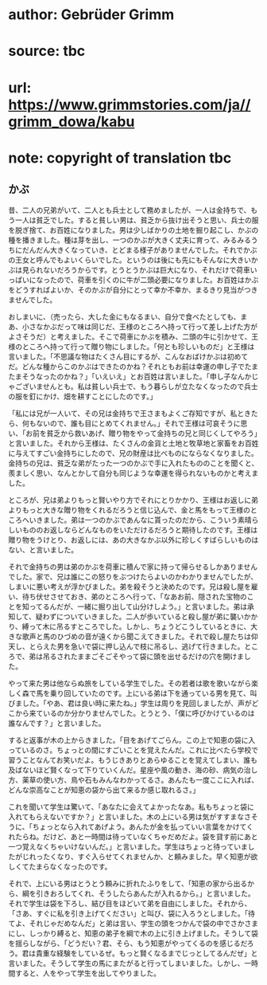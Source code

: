 # author: Gebrüder Grimm
# source: tbc
# url: https://www.grimmstories.com/ja//grimm_dowa/kabu
# note: copyright of translation tbc

## かぶ 

昔、二人の兄弟がいて、二人とも兵士として務めましたが、一人は金持ちで、もう一人は貧乏でした。すると貧しい男は、貧乏から抜け出そうと思い、兵士の服を脱ぎ捨て、お百姓になりました。男は少しばかりの土地を掘り起こし、かぶの種を播きました。種は芽を出し、一つのかぶが大きく丈夫に育って、みるみるうちにだんだん大きくなっていき、とどまる様子がありませんでした。それでかぶの王女と呼んでもよいくらいでした。というのは後にも先にもそんなに大きいかぶは見られないだろうからです。とうとうかぶは巨大になり、それだけで荷車いっぱいになったので、荷車を引くのに牛が二頭必要になりました。お百姓はかぶをどうすればよいか、そのかぶが自分にとって幸か不幸か、まるきり見当がつきませんでした。

おしまいに、（売ったら、大した金にもなるまい、自分で食べたとしても、まあ、小さなかぶだって味は同じだ、王様のところへ持って行って差し上げた方がよさそうだ）と考えました。そこで荷車にかぶを積み、二頭の牛に引かせて、王様のところへ持って行って贈り物にしました。「何とも珍しいものだ」と王様は言いました。「不思議な物はたくさん目にするが、こんなおばけかぶは初めてだ。どんな種からこのかぶはできたのかね？それともお前は幸運の申し子でたまたまそうなったのかね？」「いえいえ」とお百姓は言いました。「申し子なんかじゃございませんとも。私は貧しい兵士で、もう暮らしが立たなくなったので兵士の服を釘にかけ、畑を耕すことにしたのです。」

「私には兄が一人いて、その兄は金持ちで王さまもよくご存知ですが、私ときたら、何もないので、誰も目にとめてくれません。」それで王様は可哀そうに思い、「お前を貧乏から救いあげ、贈り物をやって金持ちの兄と同じくしてやろう」と言いました。それから王様は、たくさんの金貨と土地と牧草地と家畜をお百姓に与えてすごい金持ちにしたので、兄の財産は比べものにならなくなりました。金持ちの兄は、貧乏な弟がたった一つのかぶで手に入れたもののことを聞くと、羨ましく思い、なんとかして自分も同じような幸運を得られないものかと考えました。

ところが、兄は弟よりもっと賢いやり方でそれにとりかかり、王様はお返しに弟よりもっと大きな贈り物をくれるだろうと信じ込んで、金と馬をもって王様のところへいきました。弟は一つのかぶであんなに貰ったのだから、こういう素晴らしいもののお返しならどんなものをいただけるだろうと期待したのです。王様は贈り物をうけとり、お返しには、あの大きなかぶ以外に珍しくすばらしいものはない、と言いました。

それで金持ちの男は弟のかぶを荷車に積んで家に持って帰らせるしかありませんでした。家で、兄は誰にこの怒りをぶつけたらよいのかわかりませんでしたが、しまいに悪い考えが浮かびました。弟を殺そうと決めたのです。兄は殺し屋を雇い、待ち伏せさせておき、弟のところへ行って、「なあお前、隠された宝物のことを知ってるんだが、一緒に掘り出して山分けしよう。」と言いました。弟は承知して、疑わずについていきました。二人が歩いていると殺し屋が弟に襲いかかり、縛って木に吊るすところでした。しかし、ちょうどこうしているときに、大きな歌声と馬のひづめの音が遠くから聞こえてきました。それで殺し屋たちは仰天し、とらえた男を急いで袋に押し込んで枝に吊るし、逃げて行きました。ところで、弟は吊るされたままごそごそやって袋に頭を出せるだけの穴を開けました。

やって来た男は他ならぬ旅をしている学生でした。その若者は歌を歌いながら楽しく森で馬を乗り回していたのです。上にいる弟は下を通っている男を見て、叫びました。「やあ、君は良い時に来たね。」学生は周りを見回しましたが、声がどこから来ているのか分かりませんでした。とうとう、「僕に呼びかけているのは誰なんです？」と言いました。

すると返事が木の上からきました。「目をあげてごらん。この上で知恵の袋に入っているのさ。ちょっとの間にすごいことを覚えたんだ。これに比べたら学校で習うことなんてお笑いだよ。もうじきありとあらゆることを覚えてしまい、誰も及ばないほど賢くなって下りていくんだ。星座や風の動き、海の砂、病気の治し方、薬草の使い方、鳥や石もみんなわかってるさ。あんたも一度ここに入れば、どんな崇高なことが知恵の袋から出て来るか感じ取れるさ。」

これを聞いて学生は驚いて、「あなたに会えてよかったなあ。私もちょっと袋に入れてもらえないですか？」と言いました。木の上にいる男は気がすすまなさそうに、「ちょっとなら入れてあげよう。あんたが金を払っていい言葉をかけてくれたらね。だけど、あと一時間は待っていなくちゃだめだよ。袋を貸す前にあと一つ覚えなくちゃいけないんだ。」と言いました。学生はちょっと待っていましたがじれったくなり、すぐ入らせてくれませんか、と頼みました。早く知恵が欲しくてたまらなくなったのです。

それで、上にいる男はとうとう頼みに折れたふりをして、「知恵の家から出るから、綱を引きおろしてくれ、そうしたらあんたが入れるから。」と言いました。それで学生は袋を下ろし、結び目をほどいて弟を自由にしました。それから、「さあ、すぐに私を引き上げてください」と叫び、袋に入ろうとしました。「待てよ、それじゃだめなんだ」と弟は言い、学生の頭をつかんで袋の中でさかさまにし、しっかり縛ると、知恵の弟子を綱で木の上に引き上げました。そうして袋を揺らしながら、「どうだい？君、そら、もう知恵がやってくるのを感じるだろう。君は貴重な経験をしているぜ。もっと賢くなるまでじっとしてるんだぜ」と言いました。そうして学生の馬にまたがると行ってしまいました。しかし、一時間すると、人をやって学生を出してやりました。
